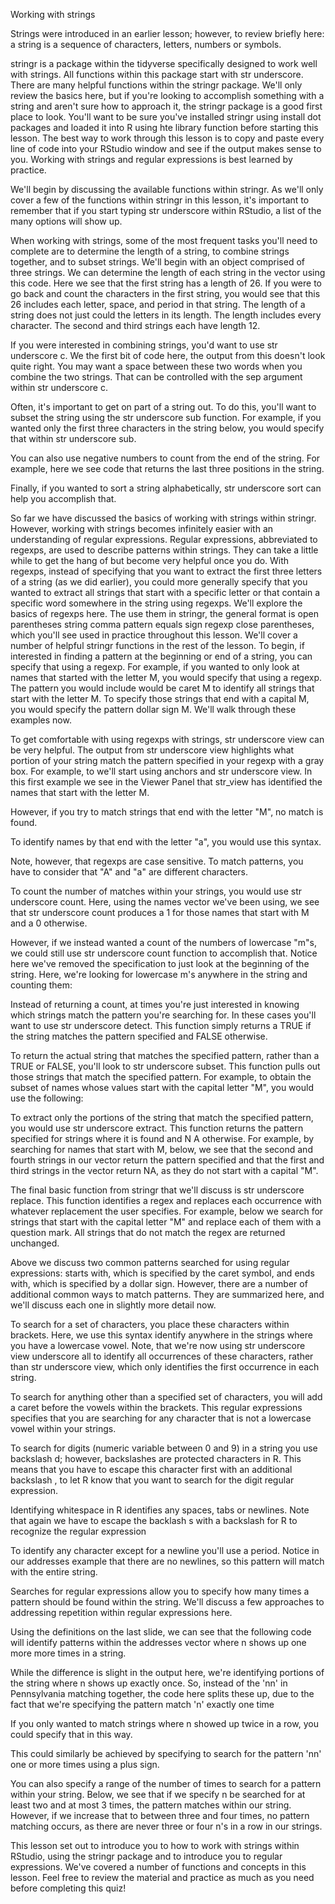 Working with strings

Strings were introduced in an earlier lesson; however, to review briefly here: a string is a sequence of characters, letters, numbers or symbols.

stringr is a package within the tidyverse specifically designed to work well with strings. All functions within this package start with str underscore. There are many helpful functions within the stringr package. We'll only review the basics here, but if you're looking to accomplish something with a string and aren't sure how to approach it, the stringr package is a good first place to look. You'll want to be sure you've installed stringr using install dot packages and loaded it into R using hte library function before starting this lesson. The best way to work through this lesson is to copy and paste every line of code into your RStudio window and see if the output makes sense to you. Working with strings and regular expressions is best learned by practice. 

We'll begin by discussing the available functions within stringr. As we'll only cover a few of the functions within stringr in this lesson, it's important to remember that if you start typing str underscore within RStudio, a list of the many options will show up.

When working with strings, some of the most frequent tasks you'll need to complete are to  determine the length of a string, to combine strings together, and to subset strings. We'll begin with an object comprised of three strings. We can determine the length of each string in the vector using this code. Here we see that the first string has a length of 26. If you were to go back and count the characters in the first string, you would see that this 26 includes each letter, space, and period in that string. The length of a string does not just could the letters in its length. The length includes every character. The second and third strings each have length 12. 

If you were interested in combining strings, you'd want to use str underscore c. We the first bit of code here, the output from this doesn't look quite right. You may want a space between these two words when you combine the two strings. That can be controlled with the sep argument within str underscore c.

Often, it's important to get on part of a string out. To do this, you'll want to subset the string using the str underscore sub function. For example, if you wanted only the first three characters in the string below, you would specify that within str underscore sub.

You can also use negative numbers to count from the end of the string. For example, here we see code that returns the last three positions in the string.

Finally, if you wanted to sort a string alphabetically, str underscore sort can help you accomplish that.

So far we have discussed the basics of working with strings within stringr. However, working with strings becomes infinitely easier with an understanding of regular expressions. Regular expressions, abbreviated to regexps, are used to describe patterns within strings. They can take a little while to get the hang of but become very helpful once you do. With regexps, instead of specifying that you want to extract the first three letters of a string (as we did earlier), you could more generally specify that you wanted to extract all strings that start with a specific letter or that contain a specific word somewhere in the string using regexps. We'll explore the basics of regexps here. The use them in stringr, the general format is open parentheses string comma pattern equals sign regexp close parentheses, which you'll see used in practice throughout this lesson. We'll cover a number of helpful stringr functions in the rest of the lesson. To begin, if interested in finding a pattern at the beginning or end of a string, you can specify that using a regexp. For example, if you wanted to only look at names that started with the letter M, you would specify that using a regexp. The pattern you would include would be caret M to identify all strings that start with the letter M. To specify those strings that end with a capital M, you would specify the pattern dollar sign M. We'll walk through these examples now.

To get comfortable with using regexps with strings, str underscore view can be very helpful. The output from str underscore view highlights what portion of your string match the pattern specified in your regexp with a gray box. For example, to we'll start using anchors and str underscore view. In this first example we see in the Viewer Panel that str_view has identified the names that start with the letter M.

However, if you try to match strings that end with the letter "M", no match is found.

To identify names by that end with the letter "a", you would use this syntax.

Note, however, that regexps are case sensitive. To match patterns, you have to consider that "A" and "a" are different characters.  

To count the number of matches within your strings, you would use str underscore count. Here, using the names vector we've been using, we see that str underscore count produces a 1 for those names that start with M and a 0 otherwise.

However, if we instead wanted a count of the numbers of lowercase "m"s, we could still use str underscore count function to accomplish that. Notice here we've removed the specification to just look at the beginning of the string. Here, we're looking for lowercase m's anywhere in the string and counting them:
  
Instead of returning a count, at times you're just interested in knowing which strings match the pattern you're searching for. In these cases you'll want to use str underscore detect. This function simply returns a TRUE if the string matches the pattern specified and FALSE otherwise.

To return the actual string that matches the specified pattern, rather than a TRUE or FALSE, you'll look to str underscore subset. This function pulls out those strings that match the specified pattern. For example, to obtain the subset of names whose values start with the capital letter "M", you would use the following:

To extract only the portions of the string that match the specified pattern, you would use str underscore extract. This function returns the pattern specified for strings where it is found and N A otherwise. For example, by searching for names that start with M, below, we see that the second and fourth strings in our vector return the pattern specified and that the first and third strings in the vector return NA, as they do not start with a capital "M".

The final basic function from stringr that we'll discuss is str underscore replace. This function identifies a regex and replaces each occurrence with whatever replacement the user specifies. For example, below we search for strings that start with the capital letter "M" and replace each of them with a question mark. All strings that do not match the regex are returned unchanged.

Above we discuss two common patterns searched for using regular expressions: starts with, which is specified by the caret symbol, and ends with, which is specified by a dollar sign. However, there are a number of additional common ways to match patterns. They are summarized here, and we'll discuss each one in slightly more detail now.

To search for a set of characters, you place these characters within brackets. Here, we use this syntax identify anywhere in the strings where you have a lowercase vowel. Note, that we're now using str underscore view underscore all to identify all occurrences of these characters, rather than str underscore view, which only identifies the first occurrence in each string.

To search for anything other than a specified set of characters, you will add a caret  before the vowels within the brackets. This regular expressions specifies that you are searching for any character that is not a lowercase vowel within your strings.

To search for digits (numeric variable between 0 and 9) in a string you use backslash d; however, backslashes are protected characters in R. This means that you have to escape this character first with an additional backslash , to let R know that you want to search for the digit regular expression.

Identifying whitespace in R identifies any spaces, tabs or newlines. Note that again we have to escape the backlash s with a backslash for R to recognize the regular expression

To identify any character except for a newline you'll use a period. Notice in our addresses example that there are no newlines, so this pattern will match with the entire string. 

Searches for regular expressions allow you to specify how many times a pattern should be found within the string. We'll discuss a few approaches to addressing repetition within regular expressions here.

Using the definitions on the last slide, we can see that the following code will identify patterns within the addresses vector where n shows up one more more times in a string. 

While the difference is slight in the output here, we're identifying portions of the string where n shows up exactly once. So, instead of the 'nn' in Pennsylvania matching together, the code here splits these up, due to the fact that we're specifying the pattern match 'n' exactly one time

If you only wanted to match strings where n showed up twice in a row, you could specify that in this way.

This could similarly be achieved by specifying to search for the pattern 'nn' one or more times using a plus sign.

You can also specify a range of the number of times to search for a pattern within your string. Below, we see that if we specify n be searched for at least two and at most 3 times, the pattern matches within our string. However, if we increase that to between three and four times, no pattern matching occurs, as there are never three or four n's in a row in our strings.

This lesson set out to introduce you to how to work with strings within RStudio, using the stringr package and to introduce you to regular expressions. We've covered a number of functions and concepts in this lesson. Feel free to review the material and practice as much as you need before completing this quiz!